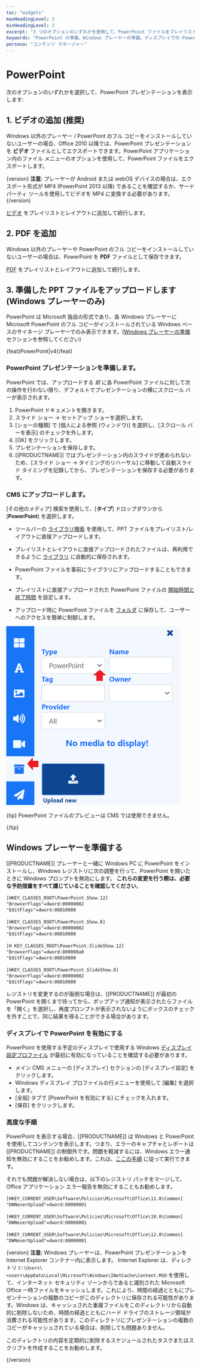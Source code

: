 ```yaml
---
toc: "widgets"
maxHeadingLevel: 3
minHeadingLevel: 2
excerpt: "3 つのオプションのいずれかを使用して、PowerPoint ファイルをプレイリストとレイアウトに追加します"
keywords: "PowerPoint の準備、Windows プレーヤーの準備、ディスプレイでの PowerPoint の有効化"
persona: "コンテンツ マネージャー"
---
```


# PowerPoint

次のオプションのいずれかを選択して、PowerPoint プレゼンテーションを表示します:

## 1. ビデオの追加 (推奨)

Windows 以外のプレーヤー / PowerPoint のフル コピーをインストールしていないユーザーの場合、Office 2010 以降では、PowerPoint プレゼンテーションを **ビデオ** ファイルとしてエクスポートできます。PowerPoint アプリケーション内のファイル メニューのオプションを使用して、PowerPoint ファイルをエクスポートします。

{version}
**注意:** プレーヤーが Android または webOS デバイスの場合は、エクスポート形式が MP4 (PowerPoint 2013 以降) であることを確認するか、サード パーティ ツールを使用してビデオを MP4 に変換する必要があります。
{/version}

[ビデオ](media_module_video.html) をプレイリストとレイアウトに追加して続行します。

## 2. PDF を追加

Windows 以外のプレーヤーや PowerPoint のフル コピーをインストールしていないユーザーの場合は、PowerPoint を **PDF** ファイルとして保存できます。

[PDF](media_module_pdf.html) をプレイリストとレイアウトに追加して続行します。

## 3. 準備した PPT ファイルをアップロードします (Windows プレーヤーのみ)

PowerPoint は Microsoft 独自の形式であり、各 Windows プレーヤーに Microsoft PowerPoint のフル コピーがインストールされている Windows ベースのサイネージ プレーヤーでのみ表示できます。([Windows プレーヤーの準備](media_module_powerpoint.html#content-prepare-your-windows-players) セクションを参照してください)

{feat}PowerPoint|v4{/feat}

### PowerPoint プレゼンテーションを準備します。

PowerPoint では、アップロードする *前* に各 PowerPoint ファイルに対して次の操作を行わない限り、デフォルトでプレゼンテーションの横にスクロール バーが表示されます。

1. PowerPoint ドキュメントを開きます。
2. スライド ショー -> セットアップ ショーを選択します。
3. [ショーの種類] で [個人による参照 (ウィンドウ)] を選択し、[スクロール バーを表示] のチェックを外します。
4. [OK] をクリックします。
5. プレゼンテーションを保存します。
6. [[PRODUCTNAME]] ではプレゼンテーション内のスライドが進められないため、[スライド ショー -> タイミングのリハーサル] に移動して自動スライド タイミングを記録してから、プレゼンテーションを保存する必要があります。

### CMS にアップロードします。

[その他のメディア] 検索を使用して、[**タイプ**] ドロップダウンから [**PowerPoint**] を選択します。

- ツールバーの [ライブラリ検索](layouts_editor.html#content-library-search) を使用して、PPT ファイルをプレイリスト/レイアウトに直接アップロードします。

- プレイリストとレイアウトに直接アップロードされたファイルは、再利用できるように [ライブラリ](media_library.html) に自動的に保存されます。
- PowerPoint ファイルを事前にライブラリにアップロードすることもできます。
- プレイリストに直接アップロードされた PowerPoint ファイルの [開始時間と終了時間](media_playlists.html#content-widget-expiry-dates) を設定します。
- アップロード時に PowerPoint ファイルを [フォルダ](tour_folders.html#content-saving-to-folders) に保存して、ユーザーへのアクセスを簡単に制御します。

![PowerPoint](img/v4_media_module_powerpoint.png)

{tip}
PowerPoint ファイルのプレビューは CMS では使用できません。

{/tip}

## Windows プレーヤーを準備する

[[PRODUCTNAME]] プレーヤーと一緒に Windows PC に PowerPoint をインストールし、Windows レジストリに次の調整を行って、PowerPoint を開いたときに Windows プロンプトを無効にします。 **これらの変更を行う際は、必要な予防措置をすべて講じていることを確認してください**。

```registry
[HKEY_CLASSES_ROOT\PowerPoint.Show.12]
"BrowserFlags"=dword:00000002
"EditFlags"=dword:00010000

[HKEY_CLASSES_ROOT\PowerPoint.Show.8]
"BrowserFlags"=dword:00000002
"EditFlags"=dword:00010000

[H KEY_CLASSES_ROOT\PowerPoint.SlideShow.12]
"BrowserFlags"=dword:800000a0
"EditFlags"=dword:00010000

[HKEY_CLASSES_ROOT\PowerPoint.SlideShow.8]
"BrowserFlags"=dword:00000002
"EditFlags"=dword:00010000
```

レジストリを変更するのが面倒な場合は、[[PRODUCTNAME]] が最初の PowerPoint を開くまで待ってから、ポップアップ通知が表示されたらファイルを「開く」を選択し、再度プロンプトが表示されないようにボックスのチェックを外すことで、同じ結果を得ることができる場合があります。

### ディスプレイで PowerPoint を有効にする

PowerPoint を使用する予定のディスプレイで使用する Windows [ディスプレイ設定プロファイル](displays_settings) が最初に有効になっていることを確認する必要があります。

- メイン CMS メニューの [ディスプレイ] セクションの [ディスプレイ設定] をクリックします。
- Windows ディスプレイ プロファイルの行メニューを使用して [編集] を選択します。
- [全般] タブで [PowerPoint を有効にする] にチェックを入れます。
- [保存] をクリックします。

### 高度な手順

PowerPoint を表示する場合、[[PRODUCTNAME]] は Windows と PowerPoint を使用してコンテンツを表示します。つまり、エラーのキャプチャとレポートは [[PRODUCTNAME]] の制御外です。問題を軽減するには、Windows エラー通知を無効にすることをお勧めします。これは、[ここの手順](https://www.lifewire.com/how-do-i-disable-error-reporting-in-windows-2626074) に従って実行できます。

それでも問題が解決しない場合は、以下のレジストリ パッチをマージして、Office アプリケーション エラー報告を無効にすることもお勧めします。

```reg
[HKEY_CURRENT_USER\Software\Policies\Microsoft\Office\11.0\Common]
"DWNeverUpload"=dword:00000001

[HKEY_CURRENT_USER\Software\Policies\Microsoft\Office\10.0\Common]
"DWNeverUpload"=dword:00000001

[HKEY_CURRENT_USER\Software\Policies\Microsoft\Office\12.0\Common]
"DWNeverUpload"=dword:00000001
```

{version}
**注意:** Windows プレーヤーは、PowerPoint プレゼンテーションを Internet Explorer コンテナー内に表示します。 Internet Explorer は、ディレクトリ `C:\Users\<user>\AppData\Local\Microsoft\Windows\INetCache\Content.MSO` を使用して、インターネット セキュリティ ゾーンからであると識別された Microsoft Office 一時ファイルをキャッシュします。これにより、時間の経過とともにプレゼンテーションの複数のコピーがこのディレクトリに保存される可能性があります。Windows は、キャッシュされた重複ファイルをこのディレクトリから自動的に削除しないため、時間の経過とともにハード ドライブのストレージ領域が消費される可能性があります。このディレクトリにプレゼンテーションの複数のコピーがキャッシュされている場合は、削除しても問題ありません。

このディレクトリの内容を定期的に削除するスケジュールされたタスクまたはスクリプトを作成することをお勧めします。

{/version}

